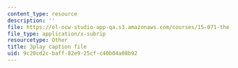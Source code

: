 ```yaml
---
content_type: resource
description: ''
file: https://ol-ocw-studio-app-qa.s3.amazonaws.com/courses/15-071-the-analytics-edge-spring-2017/9c20cd2cbaff82e925cfc40b04a08b92_9aKidJvppF0.srt
file_type: application/x-subrip
resourcetype: Other
title: 3play caption file
uid: 9c20cd2c-baff-82e9-25cf-c40b04a08b92
---
```

